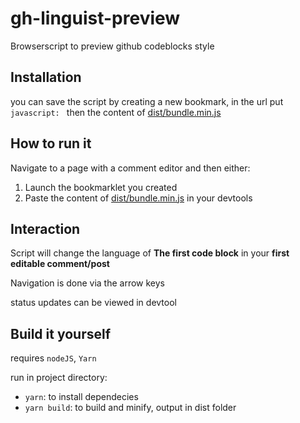 # gh-linguist-preview

Browserscript to preview github codeblocks style

## Installation

you can save the script by creating a new bookmark, in the url put `javascript: ` then the content of [dist/bundle.min.js](https://github.com/Araxeus/gh-linguist-preview/blob/main/dist/bundle.min.js)

## How to run it

Navigate to a page with a comment editor and then either:

1. Launch the bookmarklet you created
2. Paste the content of [dist/bundle.min.js](https://github.com/Araxeus/gh-linguist-preview/blob/main/dist/bundle.min.js) in your devtools

## Interaction

Script will change the language of **The first code block** in your **first editable comment/post**

Navigation is done via the arrow keys

status updates can be viewed in devtool

## Build it yourself
requires `nodeJS`, `Yarn`

run in project directory:
* `yarn`: to install dependecies
* `yarn build`: to build and minify, output in dist folder
